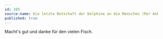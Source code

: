 ```yaml
---
id: 185
source-name: Die letzte Botschaft der Delphine an die Menschen (Per Anhalter durch die Galaxis)
published: true
---
```

Macht's gut und danke für den vielen Fisch.
